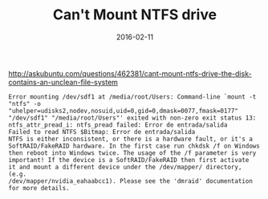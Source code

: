 ﻿---
title: Can't Mount NTFS drive
description: 
date: 2016-02-11
lastmod: 2016-02-11
slug: cant-mount-ntfs-drive
image: "covers/draft.png"
tags:
  - ntfs
  - linux
categories:
  - Linux
---





http://askubuntu.com/questions/462381/cant-mount-ntfs-drive-the-disk-contains-an-unclean-file-system


```
Error mounting /dev/sdf1 at /media/root/Users: Command-line `mount -t "ntfs" -o "uhelper=udisks2,nodev,nosuid,uid=0,gid=0,dmask=0077,fmask=0177" "/dev/sdf1" "/media/root/Users"' exited with non-zero exit status 13: ntfs_attr_pread_i: ntfs_pread failed: Error de entrada/salida
Failed to read NTFS $Bitmap: Error de entrada/salida
NTFS is either inconsistent, or there is a hardware fault, or it's a
SoftRAID/FakeRAID hardware. In the first case run chkdsk /f on Windows
then reboot into Windows twice. The usage of the /f parameter is very
important! If the device is a SoftRAID/FakeRAID then first activate
it and mount a different device under the /dev/mapper/ directory, (e.g.
/dev/mapper/nvidia_eahaabcc1). Please see the 'dmraid' documentation
for more details.

```
